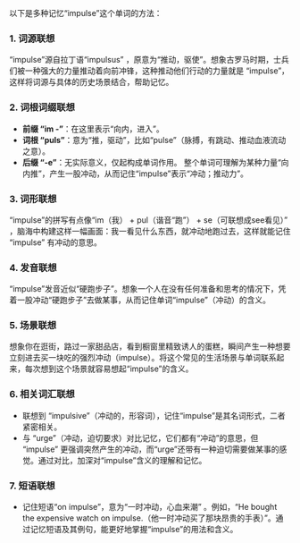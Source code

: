 以下是多种记忆“impulse”这个单词的方法：

### 1. 词源联想
“impulse”源自拉丁语“impulsus” ，原意为“推动，驱使”。想象古罗马时期，士兵们被一种强大的力量推动着向前冲锋，这种推动他们行动的力量就是 “impulse”，这样将词源与具体的历史场景结合，帮助记忆。

### 2. 词根词缀联想
 - **前缀 “im -”**：在这里表示“向内，进入”。
 - **词根 “puls”**：意为“推，驱动”，比如“pulse”（脉搏，有跳动、推动血液流动之意）。
 - **后缀 “-e”**：无实际意义，仅起构成单词作用。 
整个单词可理解为某种力量“向内推”，产生一股冲动，从而记住“impulse”表示“冲动；推动力”。

### 3. 词形联想
“impulse”的拼写有点像“im（我） + pul（谐音“跑”） + se（可联想成see看见）” ，脑海中构建这样一幅画面：我一看见什么东西，就冲动地跑过去，这样就能记住 “impulse” 有冲动的意思。

### 4. 发音联想
“impulse”发音近似“硬跑步子”。想象一个人在没有任何准备和思考的情况下，凭着一股冲动“硬跑步子”去做某事，从而记住单词“impulse”（冲动）的含义。

### 5. 场景联想
想象你在逛街，路过一家甜品店，看到橱窗里精致诱人的蛋糕，瞬间产生一种想要立刻进去买一块吃的强烈冲动（impulse）。将这个常见的生活场景与单词联系起来，每次想到这个场景就容易想起“impulse”的含义。

### 6. 相关词汇联想
 - 联想到 “impulsive”（冲动的，形容词），记住“impulse”是其名词形式，二者紧密相关。
 - 与 “urge”（冲动，迫切要求）对比记忆，它们都有“冲动”的意思，但 “impulse” 更强调突然产生的冲动，而“urge”还带有一种迫切需要做某事的感觉。通过对比，加深对“impulse”含义的理解和记忆。

### 7. 短语联想
 - 记住短语“on impulse”，意为“一时冲动，心血来潮” 。例如，“He bought the expensive watch on impulse.（他一时冲动买了那块昂贵的手表）”。通过记忆短语及其例句，能更好地掌握“impulse”的用法和含义。 